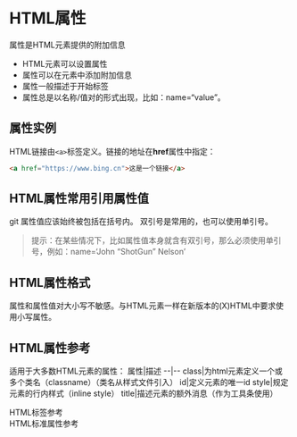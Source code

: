 # HTML属性

属性是HTML元素提供的附加信息

- HTML元素可以设置属性
- 属性可以在元素中添加附加信息
- 属性一般描述于开始标签
- 属性总是以名称/值对的形式出现，比如：name=“value”。

## 属性实例

HTML链接由`<a>`标签定义。链接的地址在**href**属性中指定：

```html
<a href="https://www.bing.cn">这是一个链接</a>
```

## HTML属性常用引用属性值
git
属性值应该始终被包括在括号内。
双引号是常用的，也可以使用单引号。
> 提示：在某些情况下，比如属性值本身就含有双引号，那么必须使用单引号，例如：name=‘John “ShotGun” Nelson’

## HTML属性格式

属性和属性值对大小写不敏感。与HTML元素一样在新版本的(X)HTML中要求使用小写属性。

## HTML属性参考

适用于大多数HTML元素的属性：
属性|描述
--|--
class|为html元素定义一个或多个类名（classname）（类名从样式文件引入）
id|定义元素的唯一id
style|规定元素的行内样式（inline style）
title|描述元素的额外消息（作为工具条使用）

HTML标签参考  
HTML标准属性参考